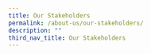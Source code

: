 ```yaml
---
title: Our Stakeholders
permalink: /about-us/our-stakeholders/
description: ""
third_nav_title: Our Stakeholders
---
```

